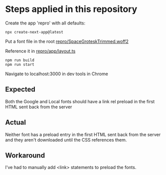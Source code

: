 # Steps applied in this repository

Create the app 'repro' with all defaults:

```
npx create-next-app@latest
```

Put a font file in the root [repro/SpaceGroteskTrimmed.woff2](./repro/SpaceGroteskTrimmed.woff2)

Reference it in [repro/app/layout.ts](./repro/app/layout.tsx)

```
npm run build
npm run start
```

Navigate to localhost:3000 in dev tools in Chrome

## Expected

Both the Google and Local fonts should have a link rel preload in the first HTML sent back from the server

## Actual

Neither font has a preload entry in the first HTML sent back from the server and they aren't downloaded until the CSS references them.

## Workaround

I've had to manually add &lt;link&gt; statements to preload the fonts.
